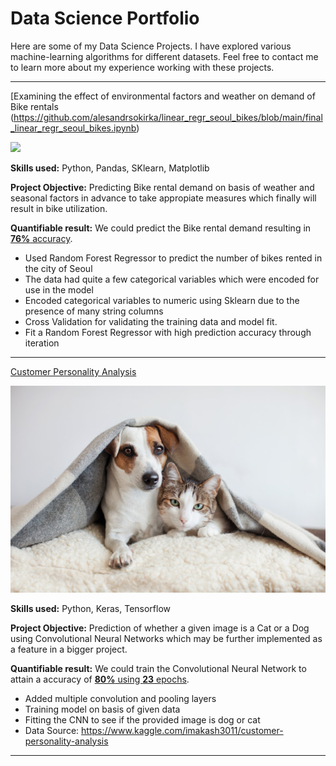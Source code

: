 # Data Science Portfolio

Here are some of my Data Science Projects. I have explored various machine-learning algorithms for different datasets. Feel free to contact me to learn more about my experience working with these projects.

***

[Examining the effect of environmental factors and weather on demand of Bike rentals (https://github.com/alesandrsokirka/linear_regr_seoul_bikes/blob/main/final_linear_regr_seoul_bikes.ipynb)

<img src="![149589464-5429e5d4-79a4-423b-93e0-9a388745a204](https://github.com/alesandrsokirka/portfolio_DS/blob/master/images/bike.jpg)?raw=true"/>

**Skills used:** Python, Pandas, SKlearn, Matplotlib

**Project Objective:** Predicting Bike rental demand on basis of weather and seasonal factors in advance to take appropiate measures which finally will result in bike utilization.

**Quantifiable result:** We could predict the Bike rental demand resulting in [**76%** accuracy](https://github.com/suvo-gh/Bike-Rental-Demand/blob/main/Bike_Rental_Demand.ipynb).

- Used Random Forest Regressor to predict the number of bikes rented in the city of Seoul
- The data had quite a few categorical variables which were encoded for use in the model
- Encoded categorical variables to numeric using Sklearn due to the presence of many string columns
- Cross Validation for validating the training data and model fit.
- Fit a Random Forest Regressor with high prediction accuracy through iteration

***

[Customer Personality Analysis](https://github.com/alesandrsokirka/Customer_Personality_Analysis_Kaggle/blob/main/Customer_personality.ipynb)

<img src="images/Dog-and-Cat.jpeg?raw=true"/>

**Skills used:** Python, Keras, Tensorflow

**Project Objective:** Prediction of whether a given image is a Cat or a Dog using Convolutional Neural Networks which may be further implemented as a feature in a bigger project.

**Quantifiable result:** We could train the Convolutional Neural Network to attain a accuracy of [**80%** using **23** epochs](https://github.com/alesandrsokirka/Customer_Personality_Analysis_Kaggle/blob/main/Customer_personality.ipynb).

- Added multiple convolution and pooling layers
- Training model on basis of given data
- Fitting the CNN to see if the provided image is dog or cat
- Data Source: https://www.kaggle.com/imakash3011/customer-personality-analysis


***
